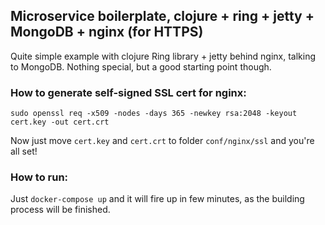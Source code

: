 ## Microservice boilerplate, clojure + ring + jetty + MongoDB + nginx (for HTTPS)

Quite simple example with clojure Ring library + jetty behind nginx, talking to MongoDB.
Nothing special, but a good starting point though.

### How to generate self-signed SSL cert for nginx:

```
sudo openssl req -x509 -nodes -days 365 -newkey rsa:2048 -keyout cert.key -out cert.crt
```

Now just move `cert.key` and `cert.crt` to folder `conf/nginx/ssl` and you're all set!

### How to run:

Just `docker-compose up` and it will fire up in few minutes, as the building process will be finished.
